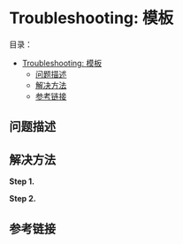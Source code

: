 # Troubleshooting: 模板

目录：

- [Troubleshooting: 模板](#troubleshooting-模板)
  - [问题描述](#问题描述)
  - [解决方法](#解决方法)
  - [参考链接](#参考链接)

## 问题描述

## 解决方法

**Step 1.**

**Step 2.**

## 参考链接
